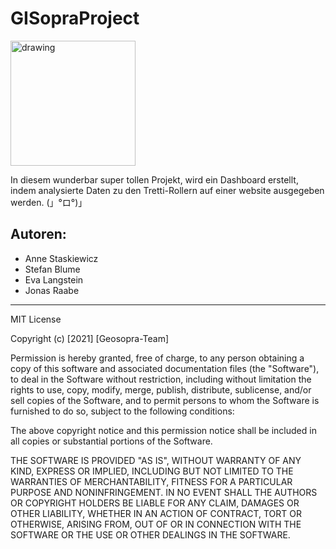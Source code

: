 # GISopraProject

<img align="center" src="https://user-images.githubusercontent.com/90246149/132510061-0153dc74-775f-4c65-bd4d-8b73ce846946.png" alt="drawing" width="200"/>

In diesem wunderbar super tollen Projekt, wird ein Dashboard erstellt, indem analysierte Daten zu den Tretti-Rollern auf einer website ausgegeben werden.
(」°ロ°)」


## Autoren:
- Anne Staskiewicz
- Stefan Blume
- Eva Langstein
- Jonas Raabe


-----------------------------------------

MIT License

Copyright (c) [2021] [Geosopra-Team]

Permission is hereby granted, free of charge, to any person obtaining a copy
of this software and associated documentation files (the "Software"), to deal
in the Software without restriction, including without limitation the rights
to use, copy, modify, merge, publish, distribute, sublicense, and/or sell
copies of the Software, and to permit persons to whom the Software is
furnished to do so, subject to the following conditions:

The above copyright notice and this permission notice shall be included in all
copies or substantial portions of the Software.

THE SOFTWARE IS PROVIDED "AS IS", WITHOUT WARRANTY OF ANY KIND, EXPRESS OR
IMPLIED, INCLUDING BUT NOT LIMITED TO THE WARRANTIES OF MERCHANTABILITY,
FITNESS FOR A PARTICULAR PURPOSE AND NONINFRINGEMENT. IN NO EVENT SHALL THE
AUTHORS OR COPYRIGHT HOLDERS BE LIABLE FOR ANY CLAIM, DAMAGES OR OTHER
LIABILITY, WHETHER IN AN ACTION OF CONTRACT, TORT OR OTHERWISE, ARISING FROM,
OUT OF OR IN CONNECTION WITH THE SOFTWARE OR THE USE OR OTHER DEALINGS IN THE
SOFTWARE.
